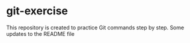 # git-exercise
This repository is created to practice Git commands step by step.
Some updates to the README file
